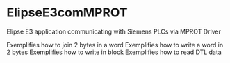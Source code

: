 # ElipseE3comMPROT
Elipse E3 application communicating with Siemens PLCs via MPROT Driver

Exemplifies how to join 2 bytes in a word
Exemplifies how to write a word in 2 bytes
Exemplifies how to write in block
Exemplifies how to read DTL data
